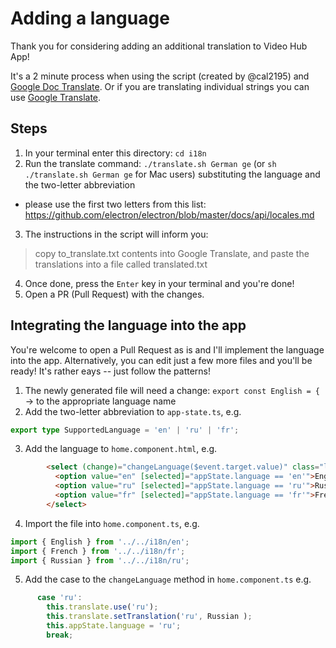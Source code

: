 # Adding a language

Thank you for considering adding an additional translation to Video Hub App!

It's a 2 minute process when using the script (created by @cal2195) and [Google Doc Translate](https://translate.google.com/toolkit/docupload). Or if you are translating individual strings you can use [Google Translate](https://translate.google.com/).

## Steps

1. In your terminal enter this directory: `cd i18n`
2. Run the translate command: `./translate.sh German ge` (or `sh ./translate.sh German ge` for Mac users) substituting the language and the two-letter abbreviation
 - please use the first two letters from this list: https://github.com/electron/electron/blob/master/docs/api/locales.md
3. The instructions in the script will inform you:
> copy to_translate.txt contents into Google Translate, and paste the translations into a file called translated.txt
4. Once done, press the `Enter` key in your terminal and you're done!
5. Open a PR (Pull Request) with the changes.

## Integrating the language into the app

You're welcome to open a Pull Request as is and I'll implement the language into the app. Alternatively, you can edit just a few more files and you'll be ready! It's rather eays -- just follow the patterns!

1. The newly generated file will need a change: `export const English = {` -> to the appropriate language name
2. Add the two-letter abbreviation to `app-state.ts`, e.g.
```ts
export type SupportedLanguage = 'en' | 'ru' | 'fr';
```
3. Add the language to `home.component.html`, e.g.
```html
        <select (change)="changeLanguage($event.target.value)" class="languageDropDown">
          <option value="en" [selected]="appState.language == 'en'">English</option>
          <option value="ru" [selected]="appState.language == 'ru'">Russian</option>
          <option value="fr" [selected]="appState.language == 'fr'">French</option>
        </select>
```
4. Import the file into `home.component.ts`, e.g.
```ts
import { English } from '../../i18n/en';
import { French } from '../../i18n/fr';
import { Russian } from '../../i18n/ru';
```
5. Add the case to the `changeLanguage` method in `home.component.ts` e.g.
```ts
      case 'ru':
        this.translate.use('ru');
        this.translate.setTranslation('ru', Russian );
        this.appState.language = 'ru';
        break;
```